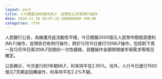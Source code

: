 ```yaml
---
layout: post
title: 人行開展2000億元MLF　並預告12月有例行操作
date: 2020-11-30 10:07:22.000000000 +08:00
categories: rthk
---
```


人民銀行公告，為維護月底流動性平穩，今日開展2000億元人民幣中期借貸便利(MLF)操作，並預告仍有例行操作，將於12月15日進行1次MLF操作，包括對下周一及12月16日兩次MLF到期的一次性續做，具體操作金額將根據市場需求等情況確定。

公告顯示，今次進行的1年期MLF，利率持平在2.95%。另外，人行今日進行1500億元7天期逆回購操作，利率持平在2.2%不變。
